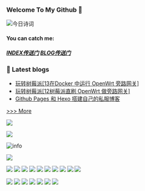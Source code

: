 ### Welcome To My Github 👋

![今日诗词](https://v2.jinrishici.com/one.svg)

#### You can catch me:

##### [INDEX传送门](https://baixf.tk)         [BLOG传送门](https://blog.baixf.tk)

### 🎨 Latest blogs

- [玩转树莓派[13在Docker 中运行 OpenWrt 旁路网关]](https://java8.ml/2021/07/24/raspberry/%E7%8E%A9%E8%BD%AC%E6%A0%91%E8%8E%93%E6%B4%BE%5B13%E5%9C%A8Docker%20%E4%B8%AD%E8%BF%90%E8%A1%8C%20OpenWrt%20%E6%97%81%E8%B7%AF%E7%BD%91%E5%85%B3%5D/)
- [玩转树莓派[12树莓派直刷 OpenWrt 做旁路网关]](https://java8.ml/2021/07/14/raspberry/%E7%8E%A9%E8%BD%AC%E6%A0%91%E8%8E%93%E6%B4%BE%5B12%E6%A0%91%E8%8E%93%E6%B4%BE%E7%9B%B4%E5%88%B7%20OpenWrt%20%E5%81%9A%E6%97%81%E8%B7%AF%E7%BD%91%E5%85%B3%5D/)
- [Github Pages 和 Hexo 搭建自己的私服博客](https://java8.ml/2021/07/09/git/%E4%BD%BF%E7%94%A8Github%20Actions%E8%87%AA%E5%8A%A8%E5%8C%96%E9%83%A8%E7%BD%B2Hexo/)

[>>> More]({https://java8.ml/archives/)

![](https://api.moedog.org/count/@baixf-xyz.readme)

![](https://visitor-badge.glitch.me/badge?page_id=baixf-xyz.readme)

![info](https://github-readme-stats.vercel.app/api?username=baixf-xyz&show_icons=true&count_private=true&hide=prs&theme=default_repocard)

![](https://komarev.com/ghpvc/?username=baixf-xyz&color=dc143c)

[![](https://img.shields.io/badge/OS-Linux-blue?style=flat-square&logo=arch-linux&logoColor=ffffff)](https://www.archlinux.org/)
[![](https://img.shields.io/badge/-Raspberry%20Pi%20%204B-red?style=plastic-square&logo=Raspberry-Pi&logoColor=ffffff)](https://www.raspberrypi.org/)
[![](https://img.shields.io/badge/-Java-007396?style=flat-square&logo=java&logoColor=ffffff)](https://reactjs.org/)
[![](https://img.shields.io/badge/-C-inactive?style=flat-square&logo=C&logoColor=ffffff)](https://reactjs.org/)
[![](https://img.shields.io/badge/-Python-blue?style=flat-square&logo=Python&logoColor=ffffff)](https://www.python.org/)
[![](https://img.shields.io/badge/-Spring-green?style=flat-square&logo=Spring&logoColor=ffffff)](https://spring.io/)
[![](https://img.shields.io/badge/-Markdown-inactive?style=flat-square&logo=Markdown&logoColor=ffffff)](https://markdown-here.com)
[![](https://img.shields.io/badge/-LaTeX-green?style=flat-square&logo=LaTeX&logoColor=ffffff)](https://www.latex-project.org/)
[![](https://img.shields.io/badge/Honor-V10-f5010c?style=flat-square&logo=huawei&logoColor=ffffff)](https://www.huawei.com/)
[![](https://img.shields.io/badge/iPhone-8-f5010c?style=flat-square&logo=Apple&logoColor=ffffff)](https://www.apple.com/)

[![](https://img.shields.io/badge/-Adobe-red?style=flat-square&logo=Adobe&logoColor=ffffff)](https://www.adobe.com)
[![](https://img.shields.io/badge/-Adobe%20Photoshop-blue?style=flat-square&logo=Adobe-Photoshop&logoColor=ffffff)](https://www.adobe.com/cn/products/photoshop.html)
[![](https://img.shields.io/badge/-Adobe%20Illustrator-orange?style=flat-square&logo=Adobe-Illustrator&logoColor=ffffff)](https://www.adobe.com/cn/products/illustrator.html)
[![](https://img.shields.io/badge/-Adobe%20Lightroom%20CC-blue?style=flat-square&logo=Adobe-Lightroom-CC&logoColor=ffffff)](https://www.adobe.com/cn/products/photoshop-lightroom-classic.html)
[![](https://img.shields.io/badge/-Adobe%20Premiere%20Pro-blueviolet?style=flat-square&logo=Adobe-Premiere-Pro&logoColor=ffffff)](https://www.adobe.com/cn/products/premiere.html)
[![](https://img.shields.io/badge/-Adobe%20After%20Effects-informational?style=flat-square&logo=Adobe-After-Effects&logoColor=ffffff)](https://www.adobe.com/cn/products/aftereffects.html)
[![](https://img.shields.io/badge/-Adobe%20Audition-blue?style=flat-square&logo=Adobe-Audition&logoColor=ffffff)](https://www.adobe.com/cn/products/audition.html)







